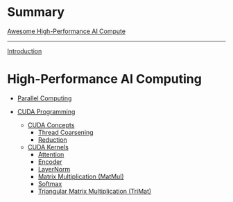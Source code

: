 <!-- markdownlint-disable-file MD025 MD042 MD013 -->

# Summary

[Awesome High-Performance AI Compute]() <!-- (awesome_list.md) -->

---

[Introduction](README.md)

# High-Performance AI Computing

- [Parallel Computing]() <!-- (parallel_computing/README.md) -->

- [CUDA Programming](cuda/README.md)
  - [CUDA Concepts]()
    - [Thread Coarsening](cuda/concepts/thread_coarsening.md)
    - [Reduction](cuda/concepts/reduction.md)
  - [CUDA Kernels]()
    - [Attention](cuda/kernels/attention_forward.md)
    - [Encoder](cuda/kernels/encoder_forward.md)
    - [LayerNorm](cuda/kernels/layernorm_forward.md)
    - [Matrix Multiplication (MatMul)](cuda/kernels/matmul_forward.md)
    - [Softmax](cuda/kernels/softmax_forward.md)
    - [Triangular Matrix Multiplication (TriMat)](cuda/kernels/trimat_forward.md)
